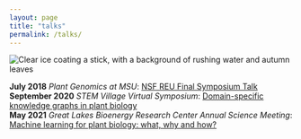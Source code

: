 ```yaml
---
layout: page
title: "talks"
permalink: /talks/
---
```

![Clear ice coating a stick, with a background of rushing water and autumn leaves](../images/ice.JPG)

**July 2018** *Plant Genomics at MSU*: [NSF REU Final Symposium Talk](https://mediaspace.msu.edu/media/t/1_1h2nrq4p)
<br>
**September 2020** *STEM Village Virtual Symposium*: [Domain-specific knowledge graphs in plant biology](https://youtu.be/S0UHH462mvk?t=2985)
<br>
**May 2021** *Great Lakes Bioenergy Research Center Annual Science Meeting*: [Machine learning for plant biology: what, why and how?](https://mediaspace.msu.edu/media/Intro+to+ML+-+GLBRC+Annual+Science+Meeting/1_w6nw7tt8)
